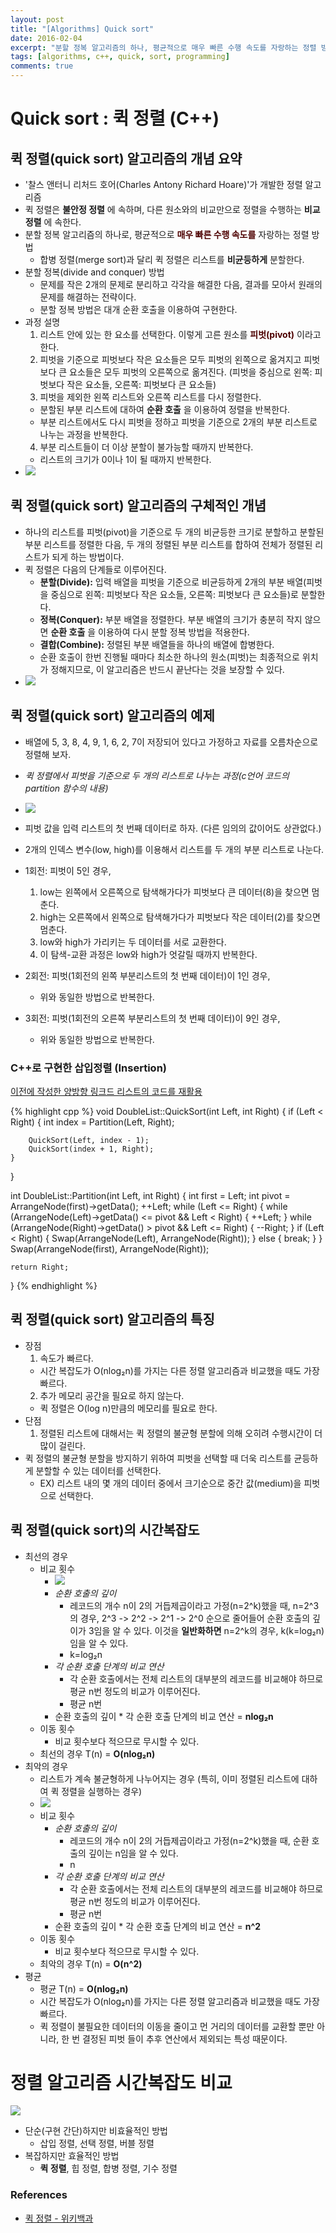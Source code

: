 ```yaml
---
layout: post
title: "[Algorithms] Quick sort"
date: 2016-02-04
excerpt: "분할 정복 알고리즘의 하나, 평균적으로 매우 빠른 수행 속도를 자랑하는 정렬 방법"
tags: [algorithms, c++, quick, sort, programming]
comments: true
---
```


# Quick sort : 퀵 정렬 (C++)

## 퀵 정렬(quick sort) 알고리즘의 개념 요약
* '찰스 앤터니 리처드 호어(Charles Antony Richard Hoare)'가 개발한 정렬 알고리즘
* 퀵 정렬은 **불안정 정렬** 에 속하며, 다른 원소와의 비교만으로 정렬을 수행하는 **비교 정렬** 에 속한다.
* 분할 정복 알고리즘의 하나로, 평균적으로 <span style="color:#4d0000">**매우 빠른 수행 속도를**</span> 자랑하는 정렬 방법
  * 합병 정렬(merge sort)과 달리 퀵 정렬은 리스트를 **비균등하게** 분할한다.
* 분할 정복(divide and conquer) 방법
  * 문제를 작은 2개의 문제로 분리하고 각각을 해결한 다음, 결과를 모아서 원래의 문제를 해결하는 전략이다.
  * 분할 정복 방법은 대개 순환 호출을 이용하여 구현한다.
* 과정 설명
  1. 리스트 안에 있는 한 요소를 선택한다. 이렇게 고른 원소를 <span style="color:#4d0000">**피벗(pivot)**</span> 이라고 한다.
  2. 피벗을 기준으로 피벗보다 작은 요소들은 모두 피벗의 왼쪽으로 옮겨지고 피벗보다 큰 요소들은 모두 피벗의 오른쪽으로 옮겨진다. (피벗을 중심으로 왼쪽: 피벗보다 작은 요소들, 오른쪽: 피벗보다 큰 요소들)
  3. 피벗을 제외한 왼쪽 리스트와 오른쪽 리스트를 다시 정렬한다.
    * 분할된 부분 리스트에 대하여 **순환 호출** 을 이용하여 정렬을 반복한다.
    * 부분 리스트에서도 다시 피벗을 정하고 피벗을 기준으로 2개의 부분 리스트로 나누는 과정을 반복한다.
  4. 부분 리스트들이 더 이상 분할이 불가능할 때까지 반복한다.
    * 리스트의 크기가 0이나 1이 될 때까지 반복한다.
* ![](/images/algorithms/quick_sort/quick-sort-concepts.png)

## 퀵 정렬(quick sort) 알고리즘의 구체적인 개념
* 하나의 리스트를 피벗(pivot)을 기준으로 두 개의 비균등한 크기로 분할하고 분할된 부분 리스트를 정렬한 다음, 두 개의 정렬된 부분 리스트를 합하여 전체가 정렬된 리스트가 되게 하는 방법이다.
* 퀵 정렬은 다음의 단계들로 이루어진다.
  * **분할(Divide):** 입력 배열을 피벗을 기준으로 비균등하게 2개의 부분 배열(피벗을 중심으로 왼쪽: 피벗보다 작은 요소들, 오른쪽: 피벗보다 큰 요소들)로 분할한다.
  * **정복(Conquer):** 부분 배열을 정렬한다. 부분 배열의 크기가 충분히 작지 않으면 **순환 호출** 을 이용하여 다시 분할 정복 방법을 적용한다.
  * **결합(Combine):** 정렬된 부분 배열들을 하나의 배열에 합병한다.
  * 순환 호출이 한번 진행될 때마다 최소한 하나의 원소(피벗)는 최종적으로 위치가 정해지므로, 이 알고리즘은 반드시 끝난다는 것을 보장할 수 있다.
* ![](/images/algorithms/quick_sort/quick-sort.png)


## 퀵 정렬(quick sort) 알고리즘의 예제
* 배열에 5, 3, 8, 4, 9, 1, 6, 2, 7이 저장되어 있다고 가정하고 자료를 오름차순으로 정렬해 보자.
* *퀵 정렬에서 피벗을 기준으로 두 개의 리스트로 나누는 과정(c언어 코드의 partition 함수의 내용)*
* ![](/images/algorithms/quick_sort/quick-sort2.png)

* 피벗 값을 입력 리스트의 첫 번째 데이터로 하자. (다른 임의의 값이어도 상관없다.)
* 2개의 인덱스 변수(low, high)를 이용해서 리스트를 두 개의 부분 리스트로 나눈다.
* 1회전: 피벗이 5인 경우,
  1. low는 왼쪽에서 오른쪽으로 탐색해가다가 피벗보다 큰 데이터(8)을 찾으면 멈춘다.
  2. high는 오른쪽에서 왼쪽으로 탐색해가다가 피벗보다 작은 데이터(2)를 찾으면 멈춘다.
  3. low와 high가 가리키는 두 데이터를 서로 교환한다.
  4. 이 탐색-교환 과정은 low와 high가 엇갈릴 때까지 반복한다.
* 2회전: 피벗(1회전의 왼쪽 부분리스트의 첫 번째 데이터)이 1인 경우,
  * 위와 동일한 방법으로 반복한다.
* 3회전: 피벗(1회전의 오른쪽 부분리스트의 첫 번째 데이터)이 9인 경우,
  * 위와 동일한 방법으로 반복한다.

### C++로 구현한 삽입정렬 (Insertion)
[이전에 작성한 양방향 링크드 리스트의 코드를 재활용](https://kyungryeol1101.github.io/data-structures-linked-list-array/)

{% highlight cpp %}
void DoubleList::QuickSort(int Left, int Right)
{
	if (Left < Right) {
		int index = Partition(Left, Right);

		QuickSort(Left, index - 1);
		QuickSort(index + 1, Right);
	}
}

int DoubleList::Partition(int Left, int Right)
{
	int first = Left;
	int pivot = ArrangeNode(first)->getData();
	++Left;
	while (Left <= Right)
	{
		while (ArrangeNode(Left)->getData() <= pivot && Left < Right) {
			++Left;
		}
		while (ArrangeNode(Right)->getData() > pivot && Left <= Right) {
			--Right;
		}
		if (Left < Right) {
			Swap(ArrangeNode(Left), ArrangeNode(Right));
		}
		else {
			break;
		}
	}
	Swap(ArrangeNode(first), ArrangeNode(Right));

	return Right;
}
{% endhighlight %}

## 퀵 정렬(quick sort) 알고리즘의 특징
* 장점
  1. 속도가 빠르다.
    * 시간 복잡도가 O(nlog₂n)를 가지는 다른 정렬 알고리즘과 비교했을 때도 가장 빠르다.
  2. 추가 메모리 공간을 필요로 하지 않는다.
    * 퀵 정렬은 O(log n)만큼의 메모리를 필요로 한다.
* 단점
  1. 정렬된 리스트에 대해서는 퀵 정렬의 불균형 분할에 의해 오히려 수행시간이 더 많이 걸린다.
* 퀵 정렬의 불균형 분할을 방지하기 위하여 피벗을 선택할 때 더욱 리스트를 균등하게 분할할 수 있는 데이터를 선택한다.
  * EX) 리스트 내의 몇 개의 데이터 중에서 크기순으로 중간 값(medium)을 피벗으로 선택한다.


## 퀵 정렬(quick sort)의 시간복잡도
* 최선의 경우
  * 비교 횟수
    * ![](/images/algorithms/quick_sort/sort-time-complexity-etc1.png)
    * *순환 호출의 깊이*
      * 레코드의 개수 n이 2의 거듭제곱이라고 가정(n=2^k)했을 때, n=2^3의 경우, 2^3 -> 2^2 -> 2^1 -> 2^0 순으로 줄어들어 순환 호출의 깊이가 3임을 알 수 있다. 이것을 **일반화하면** n=2^k의 경우, k(k=log₂n)임을 알 수 있다.
      * k=log₂n
    * *각 순환 호출 단계의 비교 연산*
      * 각 순환 호출에서는 전체 리스트의 대부분의 레코드를 비교해야 하므로 평균 n번 정도의 비교가 이루어진다.
      * 평균 n번
    * 순환 호출의 깊이 * 각 순환 호출 단계의 비교 연산 = **nlog₂n**
  * 이동 횟수
    * 비교 횟수보다 적으므로 무시할 수 있다.
  * 최선의 경우 T(n) = **O(nlog₂n)**
* 최악의 경우
  * 리스트가 계속 불균형하게 나누어지는 경우 (특히, 이미 정렬된 리스트에 대하여 퀵 정렬을 실행하는 경우)
  * ![](/images/algorithms/quick_sort/sort-time-complexity-etc2.png)
  * 비교 횟수
    * *순환 호출의 깊이*
      * 레코드의 개수 n이 2의 거듭제곱이라고 가정(n=2^k)했을 때, 순환 호출의 깊이는 n임을 알 수 있다.
      * n
    * *각 순환 호출 단계의 비교 연산*
      * 각 순환 호출에서는 전체 리스트의 대부분의 레코드를 비교해야 하므로 평균 n번 정도의 비교가 이루어진다.
      * 평균 n번
    * 순환 호출의 깊이 * 각 순환 호출 단계의 비교 연산 = **n^2**
  * 이동 횟수
    * 비교 횟수보다 적으므로 무시할 수 있다.
  * 최악의 경우 T(n) = **O(n^2)**
* 평균
  * 평균 T(n) = **O(nlog₂n)**
  * 시간 복잡도가 O(nlog₂n)를 가지는 다른 정렬 알고리즘과 비교했을 때도 가장 빠르다.
  * 퀵 정렬이 불필요한 데이터의 이동을 줄이고 먼 거리의 데이터를 교환할 뿐만 아니라, 한 번 결정된 피벗	들이 추후 연산에서 제외되는 특성 때문이다.


# 정렬 알고리즘 시간복잡도 비교
![](/images/algorithms/quick_sort/sort-time-complexity.png)

* 단순(구현 간단)하지만 비효율적인 방법
  * 삽입 정렬, 선택 정렬, 버블 정렬
* 복잡하지만 효율적인 방법
  * **퀵 정렬**, 힙 정렬, 합병 정렬, 기수 정렬

### References

- [퀵 정렬 - 위키백과](https://ko.wikipedia.org/wiki/%ED%80%B5_%EC%A0%95%EB%A0%AC)
